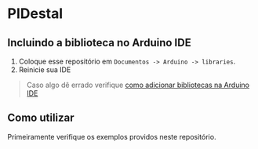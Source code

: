 <!--
 Copyright (c) 2023 Rafael Farias

 This software is released under the MIT License.
 https://opensource.org/licenses/MIT
-->

# PIDestal

## Incluindo a biblioteca no Arduino IDE

1. Coloque esse repositório em `Documentos -> Arduino -> libraries`.
2. Reinicie sua IDE

> Caso algo dê errado verifique [como adicionar bibliotecas na Arduino IDE](https://support.arduino.cc/hc/en-us/articles/5145457742236-Add-libraries-to-Arduino-IDE)

## Como utilizar

Primeiramente verifique os exemplos providos neste repositório.

